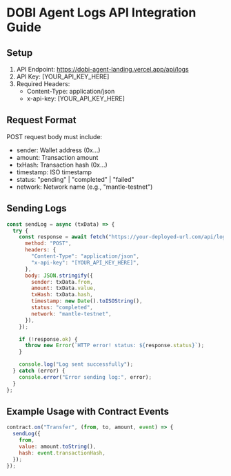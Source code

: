 # DOBI Agent Logs API Integration Guide

## Setup

1. API Endpoint: https://dobi-agent-landing.vercel.app/api/logs
2. API Key: [YOUR_API_KEY_HERE]
3. Required Headers:
   - Content-Type: application/json
   - x-api-key: [YOUR_API_KEY_HERE]

## Request Format

POST request body must include:

- sender: Wallet address (0x...)
- amount: Transaction amount
- txHash: Transaction hash (0x...)
- timestamp: ISO timestamp
- status: "pending" | "completed" | "failed"
- network: Network name (e.g., "mantle-testnet")

## Sending Logs

```javascript
const sendLog = async (txData) => {
  try {
    const response = await fetch("https://your-deployed-url.com/api/logs", {
      method: "POST",
      headers: {
        "Content-Type": "application/json",
        "x-api-key": "[YOUR_API_KEY_HERE]",
      },
      body: JSON.stringify({
        sender: txData.from,
        amount: txData.value,
        txHash: txData.hash,
        timestamp: new Date().toISOString(),
        status: "completed",
        network: "mantle-testnet",
      }),
    });

    if (!response.ok) {
      throw new Error(`HTTP error! status: ${response.status}`);
    }

    console.log("Log sent successfully");
  } catch (error) {
    console.error("Error sending log:", error);
  }
};
```

## Example Usage with Contract Events

```javascript
contract.on("Transfer", (from, to, amount, event) => {
  sendLog({
    from,
    value: amount.toString(),
    hash: event.transactionHash,
  });
});
```
